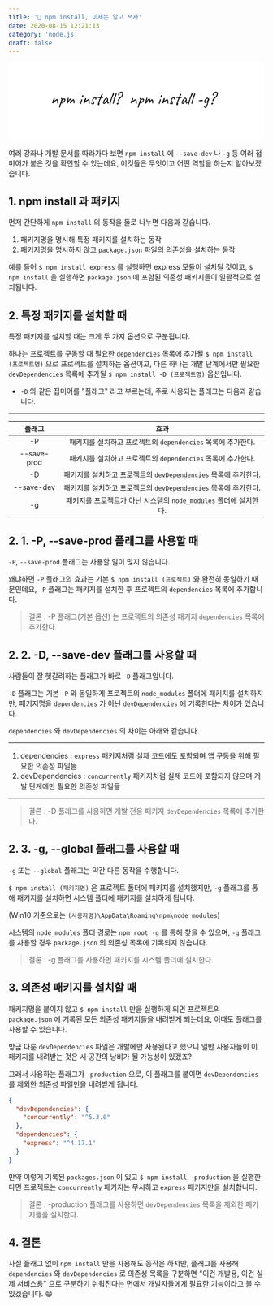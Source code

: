 ```yaml
---
title: '🚀 npm install, 이제는 알고 쓰자'
date: 2020-08-15 12:21:13
category: 'node.js'
draft: false
---
```


![thumbnail](./thumbnail.PNG)

여러 강좌나 개발 문서를 따라가다 보면 `npm install` 에 `--save-dev` 나 `-g` 등 여러 접미어가 붙은 것을 확인할 수 있는데요, 이것들은 무엇이고 어떤 역할을 하는지 알아보겠습니다.

## 1. npm install 과 패키지

먼저 간단하게 `npm install` 의 동작을 둘로 나누면 다음과 같습니다.

1. 패키지명을 명시해 특정 패키지를 설치하는 동작
2. 패키지명을 명시하지 않고 `package.json` 파일의 의존성을 설치하는 동작

예를 들어 `$ npm install express` 를 실행하면 express 모듈이 설치될 것이고, `$ npm install` 을 실행하면 `package.json` 에 포함된 의존성 패키지들이 일괄적으로 설치됩니다.

## 2. 특정 패키지를 설치할 때

특정 패키지를 설치할 때는 크게 두 가지 옵션으로 구분됩니다.

하나는 프로젝트를 구동할 때 필요한 `dependencies` 목록에 추가될 `$ npm install (프로젝트명)` 으로 프로젝트를 설치하는 옵션이고, 다른 하나는 개발 단계에서만 필요한 `devDependencies` 목록에 추가될 `$ npm install -D (프로젝트명)` 옵션입니다.

* `-D` 와 같은 접미어를 "플래그" 라고 부르는데, 주로 사용되는 플래그는 다음과 같습니다.

---

|    플래그   |                             효과                             |
|:-----------:|:------------------------------------------------------------:|
|      -P     |   패키지를 설치하고 프로젝트의 `dependencies` 목록에 추가한다.  |
| --save-prod |   패키지를 설치하고 프로젝트의 `dependencies` 목록에 추가한다.  |
|      -D     | 패키지를 설치하고 프로젝트의 `devDependencies` 목록에 추가한다. |
|  --save-dev | 패키지를 설치하고 프로젝트의 `devDependencies` 목록에 추가한다. |
|  -g  |       패키지를 프로젝트가 아닌 시스템의 `node_modules` 폴더에 설치한다.      |

## 2. 1. -P, --save-prod 플래그를 사용할 때

`-P`, `--save-prod` 플래그는 사용할 일이 많지 않습니다.

왜냐하면 `-P` 플래그의 효과는 기본 `$ npm install (프로젝트)` 와 완전히 동일하기 때문인데요, `-P` 플래그는 패키지를 설치한 후 프로젝트의 `dependencies` 목록에 추가합니다.

> 결론 : -P 플래그(기본 옵션) 는 프로젝트의 의존성 패키지 `dependencies` 목록에 추가한다.

## 2. 2. -D, --save-dev 플래그를 사용할 때

사람들이 잘 헷갈려하는 플래그가 바로 `-D` 플래그입니다. 

`-D` 플래그는 기본 `-P` 와 동일하게 프로젝트의 `node_modules` 폴더에 패키지를 설치하지만, 패키지명을 `dependencies` 가 아닌 `devDependencies` 에 기록한다는 차이가 있습니다.

`dependencies` 와 `devDependencies` 의 차이는 아래와 같습니다.

---

1. dependencies : `express` 패키지처럼 실제 코드에도 포함되며 앱 구동을 위해 필요한 의존성 파일들
2. devDependencies : `concurrently` 패키지처럼 실제 코드에 포함되지 않으며 개발 단계에만 필요한 의존성 파일들

---

> 결론 : -D 플래그를 사용하면 개발 전용 패키지 `devDependencies` 목록에 추가한다.

## 2. 3. -g, --global 플래그를 사용할 때

`-g` 또는 `--global` 플래그는 약간 다른 동작을 수행합니다.

`$ npm install (패키지명)` 은 프로젝트 폴더에 패키지를 설치했지만, `-g` 플래그를 통해 패키지를 설치하면 시스템 폴더에 패키지를 설치하게 됩니다.  

(Win10 기준으로는 `(사용자명)\AppData\Roaming\npm\node_modules`)

시스템의 `node_modules` 폴더 경로는 `npm root -g` 를 통해 찾을 수 있으며, `-g` 플래그를 사용할 경우 `package.json` 의 의존성 목록에 기록되지 않습니다.

> 결론 : -g 플래그를 사용하면 패키지를 시스템 폴더에 설치한다.

## 3. 의존성 패키지를 설치할 때

패키지명을 붙이지 않고 `$ npm install` 만을 실행하게 되면 프로젝트의 `package.json` 에 기록된 모든 의존성 패키지들을 내려받게 되는데요, 이때도 플래그를 사용할 수 있습니다.

방금 다룬 `devDependencies` 파일은 개발에만 사용된다고 했으니 일반 사용자들이 이 패키지를 내려받는 것은 시·공간의 낭비가 될 가능성이 있겠죠?

그래서 사용하는 플래그가 `-production` 으로, 이 플래그를 붙이면 `devDependencies` 를 제외한 의존성 파일만을 내려받게 됩니다.

```json
{
  "devDependencies": {
    "concurrently": "^5.3.0"
  },
  "dependencies": {
    "express": "^4.17.1"
  }
}
```

만약 이렇게 기록된 `packages.json` 이 있고 `$ npm install -production` 을 실행한다면 프로젝트는 `concurrently` 패키지는 무시하고 `express` 패키지만을 설치합니다.

> 결론 : -production 플래그를 사용하면 `devDependencies` 목록을 제외한 패키지들을 설치한다.

## 4. 결론

사실 플래그 없이 `npm install` 만을 사용해도 동작은 하지만, 플래그를 사용해 `dependencies` 와 `devDependencies` 로 의존성 목록을 구분하면 "이건 개발용, 이건 실제 서비스용" 으로 구분하기 쉬워진다는 면에서 개발자들에게 필요한 기능이라고 볼 수 있겠습니다. 😄

